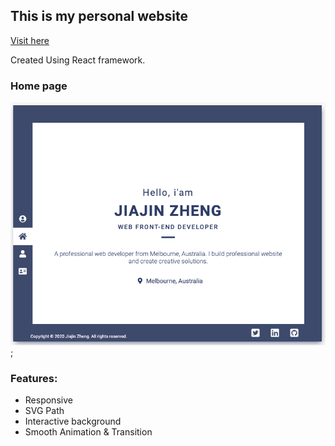 ## This is my personal website
[Visit here](https://jiajinzheng.com/)

Created Using React framework.


### Home page

![Home page](README_img/home.png);

### Features:
- Responsive
- SVG Path
- Interactive background
- Smooth Animation & Transition
